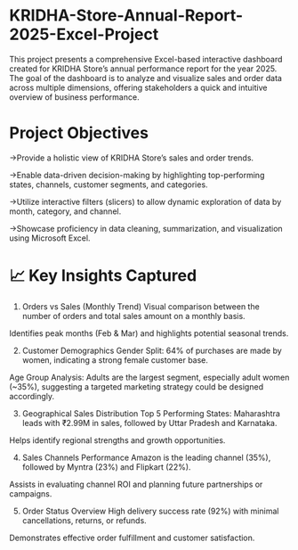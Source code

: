 # KRIDHA-Store-Annual-Report-2025-Excel-Project
This project presents a comprehensive Excel-based interactive dashboard created for KRIDHA Store’s annual performance report for the year 2025. The goal of the dashboard is to analyze and visualize sales and order data across multiple dimensions, offering stakeholders a quick and intuitive overview of business performance.
# Project Objectives
->Provide a holistic view of KRIDHA Store’s sales and order trends.

->Enable data-driven decision-making by highlighting top-performing states, channels, customer segments, and categories.

->Utilize interactive filters (slicers) to allow dynamic exploration of data by month, category, and channel.

->Showcase proficiency in data cleaning, summarization, and visualization using Microsoft Excel.

# 📈 Key Insights Captured
1. Orders vs Sales (Monthly Trend)
Visual comparison between the number of orders and total sales amount on a monthly basis.

Identifies peak months (Feb & Mar) and highlights potential seasonal trends.

2. Customer Demographics
Gender Split: 64% of purchases are made by women, indicating a strong female customer base.

Age Group Analysis: Adults are the largest segment, especially adult women (~35%), suggesting a targeted marketing strategy could be designed accordingly.

3. Geographical Sales Distribution
Top 5 Performing States: Maharashtra leads with ₹2.99M in sales, followed by Uttar Pradesh and Karnataka.

Helps identify regional strengths and growth opportunities.

4. Sales Channels Performance
Amazon is the leading channel (35%), followed by Myntra (23%) and Flipkart (22%).

Assists in evaluating channel ROI and planning future partnerships or campaigns.

5. Order Status Overview
High delivery success rate (92%) with minimal cancellations, returns, or refunds.

Demonstrates effective order fulfillment and customer satisfaction.
